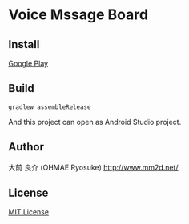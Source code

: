 # Voice Mssage Board

## Install
[Google Play](https://play.google.com/store/apps/details?id=net.mm2d.android.vmb)

## Build
```
gradlew assembleRelease
```
And this project can open as Android Studio project.

## Author
大前 良介 (OHMAE Ryosuke)
http://www.mm2d.net/

## License
[MIT License](./LICENSE)
